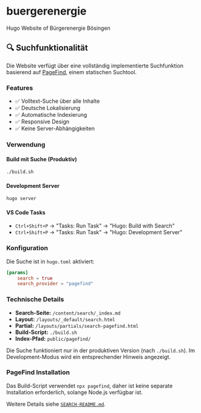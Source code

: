 # buergerenergie
Hugo Website of Bürgerenergie Bösingen

## 🔍 Suchfunktionalität

Die Website verfügt über eine vollständig implementierte Suchfunktion basierend auf [PageFind](https://pagefind.app/), einem statischen Suchtool.

### Features
- ✅ Volltext-Suche über alle Inhalte
- ✅ Deutsche Lokalisierung
- ✅ Automatische Indexierung
- ✅ Responsive Design
- ✅ Keine Server-Abhängigkeiten

### Verwendung

#### Build mit Suche (Produktiv)
```bash
./build.sh
```

#### Development Server
```bash
hugo server
```

#### VS Code Tasks
- `Ctrl+Shift+P` → "Tasks: Run Task" → "Hugo: Build with Search"
- `Ctrl+Shift+P` → "Tasks: Run Task" → "Hugo: Development Server"

### Konfiguration

Die Suche ist in `hugo.toml` aktiviert:
```toml
[params]
    search = true
    search_provider = "pagefind"
```

### Technische Details

- **Search-Seite:** `/content/search/_index.md`
- **Layout:** `/layouts/_default/search.html`
- **Partial:** `/layouts/partials/search-pagefind.html`
- **Build-Script:** `./build.sh`
- **Index-Pfad:** `public/pagefind/`

Die Suche funktioniert nur in der produktiven Version (nach `./build.sh`). Im Development-Modus wird ein entsprechender Hinweis angezeigt.

### PageFind Installation

Das Build-Script verwendet `npx pagefind`, daher ist keine separate Installation erforderlich, solange Node.js verfügbar ist.

Weitere Details siehe [`SEARCH-README.md`](SEARCH-README.md).

